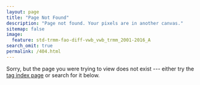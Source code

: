 ```yaml
---
layout: page
title: "Page Not Found"
description: "Page not found. Your pixels are in another canvas."
sitemap: false
image:
  feature: std-trmm-fao-diff-vwb_vwb_trmm_2001-2016_A
search_omit: true
permalink: /404.html
---  
```


Sorry, but the page you were trying to view does not exist --- either try the [tag index page](../tags/) or search for it below.

<script type="text/javascript">
  var GOOG_FIXURL_LANG = 'en';
  var GOOG_FIXURL_SITE = '{{ site.url }}'
</script>
<script type="text/javascript"
  src="//linkhelp.clients.google.com/tbproxy/lh/wm/fixurl.js">
</script>
